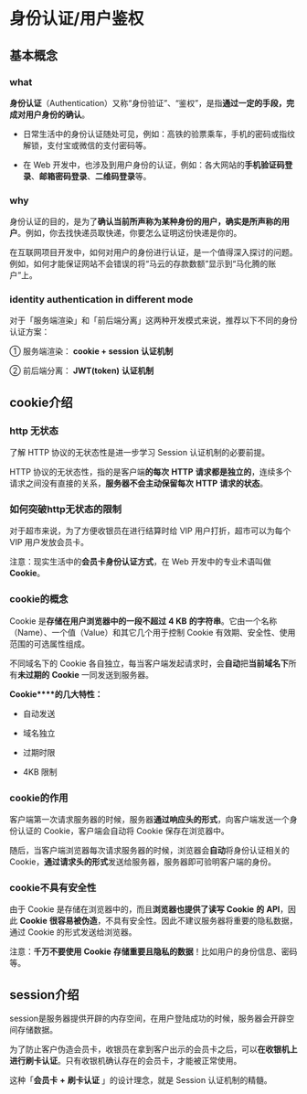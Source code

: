 # 身份认证/用户鉴权

## 基本概念

### what

**身份认证**（Authentication）又称“身份验证”、“鉴权”，是指**通过一定的手段，完成对用户身份的确认**。

+ 日常生活中的身份认证随处可见，例如：高铁的验票乘车，手机的密码或指纹解锁，支付宝或微信的支付密码等。

+ 在 Web 开发中，也涉及到用户身份的认证，例如：各大网站的**手机验证码登录**、**邮箱密码登录**、**二维码登录**等。

### why

身份认证的目的，是为了**确认当前所声称为某种身份的用户，确实是所声称的用户**。例如，你去找快递员取快递，你要怎么证明这份快递是你的。

在互联网项目开发中，如何对用户的身份进行认证，是一个值得深入探讨的问题。例如，如何才能保证网站不会错误的将“马云的存款数额”显示到“马化腾的账户”上。



### identity authentication in different mode

对于「服务端渲染」和「前后端分离」这两种开发模式来说，推荐以下不同的身份认证方案：

① 服务端渲染： **cookie + session** **认证机制**

② 前后端分离： **JWT(token)** **认证机制**



## cookie介绍

### http 无状态

了解 HTTP 协议的无状态性是进一步学习 Session 认证机制的必要前提。

HTTP 协议的无状态性，指的是客户端**的每次** **HTTP** **请求都是独立的**，连续多个请求之间没有直接的关系，**服务器不会主动保留每次** **HTTP** **请求的状态**。



### 如何突破http无状态的限制

对于超市来说，为了方便收银员在进行结算时给 VIP 用户打折，超市可以为每个 VIP 用户发放会员卡。


注意：现实生活中的**会员卡身份认证方式**，在 Web 开发中的专业术语叫做 **Cookie**。



### cookie的概念

Cookie 是**存储在用户浏览器中的一段不超过** **4 KB** **的字符串**。它由一个名称（Name）、一个值（Value）和其它几个用于控制 Cookie 有效期、安全性、使用范围的可选属性组成。

不同域名下的 Cookie 各自独立，每当客户端发起请求时，会**自动**把**当前域名下**所有**未过期的** **Cookie** 一同发送到服务器。

**Cookie****的几大特性：**

+ 自动发送

+ 域名独立

+ 过期时限

+ 4KB 限制



### cookie的作用

客户端第一次请求服务器的时候，服务器**通过响应头的形式**，向客户端发送一个身份认证的 Cookie，客户端会自动将 Cookie 保存在浏览器中。

随后，当客户端浏览器每次请求服务器的时候，浏览器会**自动**将身份认证相关的 Cookie，**通过请求头的形式**发送给服务器，服务器即可验明客户端的身份。


### cookie不具有安全性

由于 Cookie 是存储在浏览器中的，而且**浏览器也提供了读写** **Cookie** **的** **API**，因此 **Cookie** **很容易被伪造**，不具有安全性。因此不建议服务器将重要的隐私数据，通过 Cookie 的形式发送给浏览器。


注意：**千万不要使用** **Cookie** **存储重要且隐私的数据**！比如用户的身份信息、密码等。



## session介绍

session是服务器提供开辟的内存空间，在用户登陆成功的时候，服务器会开辟空间存储数据。

为了防止客户伪造会员卡，收银员在拿到客户出示的会员卡之后，可以**在收银机上进行刷卡认证**。只有收银机确认存在的会员卡，才能被正常使用。


这种「**会员卡** **+** **刷卡认证** 」的设计理念，就是 Session 认证机制的精髓。